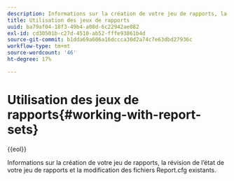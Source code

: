```yaml
---
description: Informations sur la création de votre jeu de rapports, la révision de l’état de votre jeu de rapports et la modification des fichiers Report.cfg existants.
title: Utilisation des jeux de rapports
uuid: ba79af04-18f3-49b4-a08d-6c22942ae082
exl-id: cd30501b-c27d-4510-ab52-fffe93861b4d
source-git-commit: b1dda69a606a16dccca30d2a74c7e63dbd27936c
workflow-type: tm+mt
source-wordcount: '46'
ht-degree: 17%

---
```


# Utilisation des jeux de rapports{#working-with-report-sets}

{{eol}}

Informations sur la création de votre jeu de rapports, la révision de l’état de votre jeu de rapports et la modification des fichiers Report.cfg existants.

